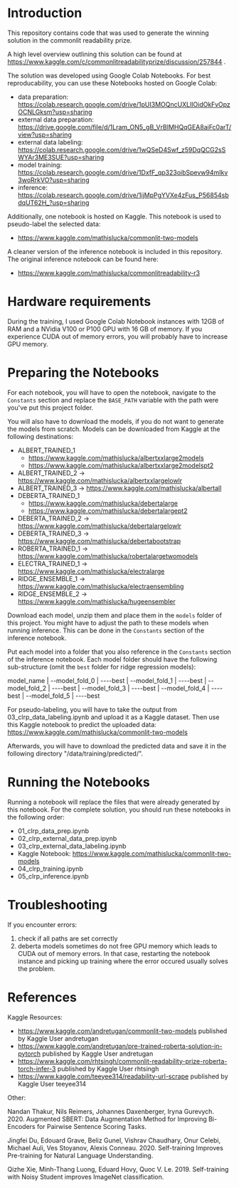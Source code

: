 # Introduction

This repository contains code that was used to generate the winning solution in the commonlit readability prize.

A high level overview outlining this solution can be found at https://www.kaggle.com/c/commonlitreadabilityprize/discussion/257844 .

The solution was developed using Google Colab Notebooks. For best reproducability, you can use these Notebooks hosted on Google Colab:

- data preparation: https://colab.research.google.com/drive/1pUI3MOQncUXLlIOidOkFvOpzOCNLGksm?usp=sharing
- external data preparation: https://drive.google.com/file/d/1Lram_ON5_gB_VrBIMHQqGEA8aiFc0arT/view?usp=sharing
- external data labeling: https://colab.research.google.com/drive/1wQSeD4Swf_z59DqQCG2sSWYAr3ME3SUE?usp=sharing
- model training: https://colab.research.google.com/drive/1DxfF_qp323oibSpevw94mIkv3woRrkVO?usp=sharing
- inference: https://colab.research.google.com/drive/1ijMpPgYVXe4zFus_P56854sbdqUT62H_?usp=sharing

Additionally, one notebook is hosted on Kaggle. This notebook is used to pseudo-label the selected data:

- https://www.kaggle.com/mathislucka/commonlit-two-models

A cleaner version of the inference notebook is included in this repository. The original inference notebook can be found here:

- https://www.kaggle.com/mathislucka/commonlitreadability-r3


# Hardware requirements
During the training, I used Google Colab Notebook instances with 12GB of RAM and a NVidia V100 or P100 GPU with 16 GB of memory. If you experience CUDA out of memory errors, you will probably have to increase GPU memory.

# Preparing the Notebooks

For each notebook, you will have to open the notebook, navigate to the `Constants` section and replace the `BASE_PATH` variable with the path were you've put this project folder.

You will also have to download the models, if you do not want to generate the models from scratch. Models can be downloaded from Kaggle at the following destinations:

- ALBERT_TRAINED_1
    - https://www.kaggle.com/mathislucka/albertxxlarge2models
    - https://www.kaggle.com/mathislucka/albertxxlarge2modelspt2
- ALBERT_TRAINED_2 -> https://www.kaggle.com/mathislucka/albertxxlargelowlr
- ALBERT_TRAINED_3 -> https://www.kaggle.com/mathislucka/albertall
- DEBERTA_TRAINED_1
    - https://www.kaggle.com/mathislucka/debertalarge
    - https://www.kaggle.com/mathislucka/debertalargept2
- DEBERTA_TRAINED_2 -> https://www.kaggle.com/mathislucka/debertalargelowlr
- DEBERTA_TRAINED_3 -> https://www.kaggle.com/mathislucka/debertabootstrap
- ROBERTA_TRAINED_1 -> https://www.kaggle.com/mathislucka/robertalargetwomodels 
- ELECTRA_TRAINED_1 -> https://www.kaggle.com/mathislucka/electralarge
- RIDGE_ENSEMBLE_1 -> https://www.kaggle.com/mathislucka/electraensembling
- RIDGE_ENSEMBLE_2 -> https://www.kaggle.com/mathislucka/hugeensembler



Download each model, unzip them and place them in the `models` folder of this project. You might have to adjust the path to these models when running inference. This can be done in the `Constants` section of the inference notebook.

Put each model into a folder that you also reference in the `Constants` section of the inference notebook. Each model folder should have the following sub-structure (omit the `best` folder for ridge regression models):

model_name
|
--model_fold_0
|
----best
|
--model_fold_1
|
----best
|
--model_fold_2
|
----best
|
--model_fold_3
|
----best
|
--model_fold_4
|
----best
|
--model_fold_5
|
----best

For pseudo-labeling, you will have to take the output from 03_clrp_data_labeling.ipynb and upload it as a Kaggle dataset. Then use this Kaggle notebook to predict the uploaded data: https://www.kaggle.com/mathislucka/commonlit-two-models

Afterwards, you will have to download the predicted data and save it in the following directory "/data/training/predicted/".


# Running the Notebooks
Running a notebook will replace the files that were already generated by this notebook. For the complete solution, you should run these notebooks in the following order:

- 01_clrp_data_prep.ipynb
- 02_clrp_external_data_prep.ipynb
- 03_clrp_external_data_labeling.ipynb
- Kaggle Notebook: https://www.kaggle.com/mathislucka/commonlit-two-models
- 04_clrp_training.ipynb
- 05_clrp_inference.ipynb


# Troubleshooting
If you encounter errors:

1. check if all paths are set correctly
2. deberta models sometimes do not free GPU memory which leads to CUDA out of memory errors. In that case, restarting the notebook instance and picking up training where the error occured usually solves the problem.

# References

Kaggle Resources:
- https://www.kaggle.com/andretugan/commonlit-two-models published by Kaggle User andretugan
- https://www.kaggle.com/andretugan/pre-trained-roberta-solution-in-pytorch published by Kaggle User andretugan
- https://www.kaggle.com/rhtsingh/commonlit-readability-prize-roberta-torch-infer-3 published by Kaggle User rhtsingh
- https://www.kaggle.com/teeyee314/readability-url-scrape published by Kaggle User teeyee314

Other:

Nandan Thakur, Nils Reimers, Johannes Daxenberger, Iryna Gurevych. 2020. Augmented SBERT: Data Augmentation Method for Improving Bi-Encoders for Pairwise Sentence Scoring Tasks.

Jingfei Du, Edouard Grave, Beliz Gunel, Vishrav Chaudhary, Onur Celebi, Michael Auli, Ves Stoyanov, Alexis Conneau. 2020. Self-training Improves Pre-training for Natural Language Understanding.

Qizhe Xie, Minh-Thang Luong, Eduard Hovy, Quoc V. Le. 2019. Self-training with Noisy Student improves ImageNet classification.
